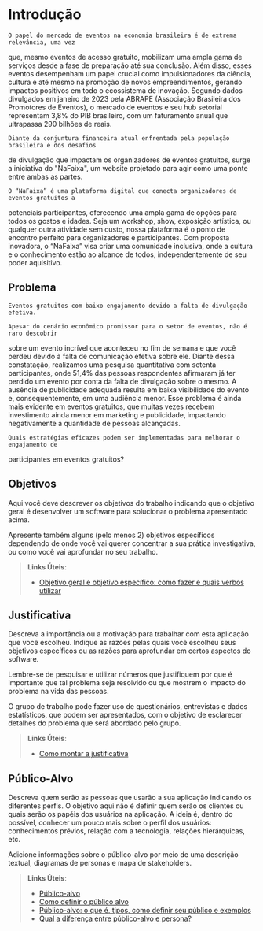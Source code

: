 # Introdução

    O papel do mercado de eventos na economia brasileira é de extrema relevância, uma vez
que, mesmo eventos de acesso gratuito, mobilizam uma ampla gama de serviços desde a fase
de preparação até sua conclusão. Além disso, esses eventos desempenham um papel crucial
como impulsionadores da ciência, cultura e até mesmo na promoção de novos
empreendimentos, gerando impactos positivos em todo o ecossistema de inovação. Segundo
dados divulgados em janeiro de 2023 pela ABRAPE (Associação Brasileira dos Promotores de
Eventos), o mercado de eventos e seu hub setorial representam 3,8% do PIB brasileiro, com um
faturamento anual que ultrapassa 290 bilhões de reais.

    Diante da conjuntura financeira atual enfrentada pela população brasileira e dos desafios
de divulgação que impactam os organizadores de eventos gratuitos, surge a iniciativa do
"NaFaixa", um website projetado para agir como uma ponte entre ambas as partes.

    O “NaFaixa” é uma plataforma digital que conecta organizadores de eventos gratuitos a
potenciais participantes, oferecendo uma ampla gama de opções para todos os gostos e idades.
Seja um workshop, show, exposição artística, ou qualquer outra atividade sem custo, nossa
plataforma é o ponto de encontro perfeito para organizadores e participantes. Com proposta
inovadora, o “NaFaixa” visa criar uma comunidade inclusiva, onde a cultura e o conhecimento
estão ao alcance de todos, independentemente de seu poder aquisitivo.

## Problema

    Eventos gratuitos com baixo engajamento devido a falta de divulgação efetiva.

    Apesar do cenário econômico promissor para o setor de eventos, não é raro descobrir
sobre um evento incrível que aconteceu no fim de semana e que você perdeu devido à falta de
comunicação efetiva sobre ele. Diante dessa constatação, realizamos uma pesquisa quantitativa
com setenta participantes, onde 51,4% das pessoas respondentes afirmaram já ter perdido um
evento por conta da falta de divulgação sobre o mesmo. A ausência de publicidade adequada
resulta em baixa visibilidade do evento e, consequentemente, em uma audiência menor. Esse
problema é ainda mais evidente em eventos gratuitos, que muitas vezes recebem investimento
ainda menor em marketing e publicidade, impactando negativamente a quantidade de
pessoas alcançadas.
    
    Quais estratégias eficazes podem ser implementadas para melhorar o engajamento de
participantes em eventos gratuitos?


## Objetivos

Aqui você deve descrever os objetivos do trabalho indicando que o objetivo geral é desenvolver um software para solucionar o problema apresentado acima. 

Apresente também alguns (pelo menos 2) objetivos específicos dependendo de onde você vai querer concentrar a sua prática investigativa, ou como você vai aprofundar no seu trabalho.
 
> **Links Úteis**:
> - [Objetivo geral e objetivo específico: como fazer e quais verbos utilizar](https://blog.mettzer.com/diferenca-entre-objetivo-geral-e-objetivo-especifico/)

## Justificativa

Descreva a importância ou a motivação para trabalhar com esta aplicação que você escolheu. Indique as razões pelas quais você escolheu seus objetivos específicos ou as razões para aprofundar em certos aspectos do software.

Lembre-se de pesquisar e utilizar números que justifiquem por que é importante que tal problema seja resolvido ou que mostrem o impacto do problema na vida das pessoas.

O grupo de trabalho pode fazer uso de questionários, entrevistas e dados estatísticos, que podem ser apresentados, com o objetivo de esclarecer detalhes do problema que será abordado pelo grupo.

> **Links Úteis**:
> - [Como montar a justificativa](https://guiadamonografia.com.br/como-montar-justificativa-do-tcc/)

## Público-Alvo

Descreva quem serão as pessoas que usarão a sua aplicação indicando os diferentes perfis. O objetivo aqui não é definir quem serão os clientes ou quais serão os papéis dos usuários na aplicação. A ideia é, dentro do possível, conhecer um pouco mais sobre o perfil dos usuários: conhecimentos prévios, relação com a tecnologia, relações hierárquicas, etc.

Adicione informações sobre o público-alvo por meio de uma descrição textual, diagramas de personas e mapa de stakeholders.

> **Links Úteis**:
> - [Público-alvo](https://blog.hotmart.com/pt-br/publico-alvo/)
> - [Como definir o público alvo](https://exame.com/pme/5-dicas-essenciais-para-definir-o-publico-alvo-do-seu-negocio/)
> - [Público-alvo: o que é, tipos, como definir seu público e exemplos](https://klickpages.com.br/blog/publico-alvo-o-que-e/)
> - [Qual a diferença entre público-alvo e persona?](https://rockcontent.com/blog/diferenca-publico-alvo-e-persona/)
